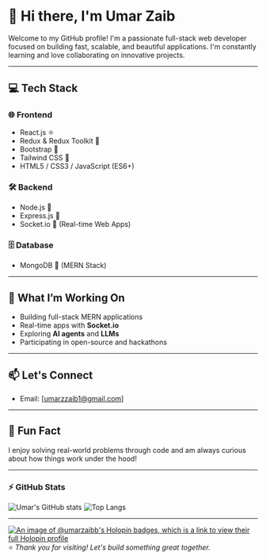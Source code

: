 # 👋 Hi there, I'm Umar Zaib

Welcome to my GitHub profile! I'm a passionate full-stack web developer focused on building fast, scalable, and beautiful applications. I'm constantly learning and love collaborating on innovative projects.

---

## 💻 Tech Stack

### 🌐 Frontend
- React.js ⚛️
- Redux & Redux Toolkit 🔁
- Bootstrap 🎨
- Tailwind CSS 💨
- HTML5 / CSS3 / JavaScript (ES6+)

### 🛠 Backend
- Node.js 🌿
- Express.js 🚂
- Socket.io 🔌 (Real-time Web Apps)

### 🗄️ Database
- MongoDB 🍃 (MERN Stack)

---

## 🚀 What I’m Working On
- Building full-stack MERN applications
- Real-time apps with **Socket.io**
- Exploring **AI agents** and **LLMs**
- Participating in open-source and hackathons

---

## 📫 Let's Connect

- Email: [umarzzaib1@gmail.com]

---

## 🧠 Fun Fact
I enjoy solving real-world problems through code and am always curious about how things work under the hood!

---

### ⚡ GitHub Stats

![Umar's GitHub stats](https://github-readme-stats.vercel.app/api?username=umarzaibb&show_icons=true&theme=radical)
![Top Langs](https://github-readme-stats.vercel.app/api/top-langs/?username=umarzaibb&layout=compact&theme=radical)

---

[![An image of @umarzaibb's Holopin badges, which is a link to view their full Holopin profile](https://holopin.me/umarzaibb)](https://holopin.io/@umarzaibb)
⭐️ *Thank you for visiting! Let's build something great together.*
